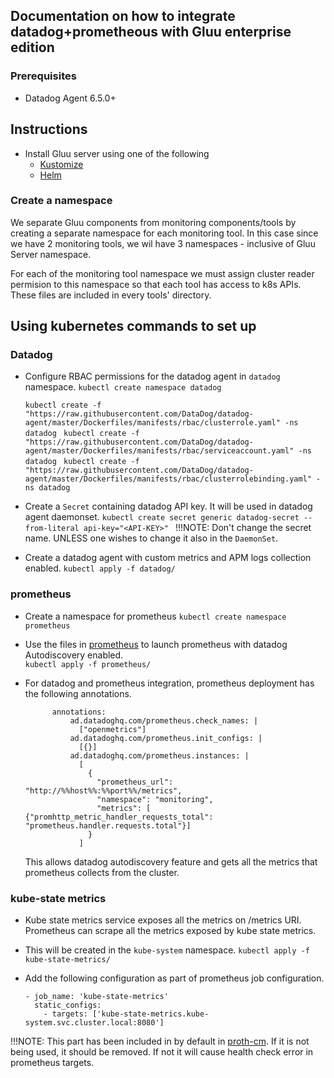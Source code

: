 ## Documentation on how to integrate datadog+prometheous with Gluu enterprise edition

### Prerequisites

- Datadog Agent 6.5.0+

## Instructions

- Install Gluu server using one of the following
  - [Kustomize](https://github.com/GluuFederation/enterprise-edition/blob/4.1/pygluu/kubernetes/templates/README.md#install-gluu-using-pygluu-kubernetes-with-kustomize)
  - [Helm](https://github.com/GluuFederation/enterprise-edition/blob/4.1/pygluu/kubernetes/templates/README.md#install-gluu-using-helm)

### Create a namespace

We separate Gluu components from monitoring components/tools by creating a separate namespace for each monitoring tool. In this case since we have 2 monitoring tools, we wil have 3 namespaces - inclusive of Gluu Server namespace.   

For each of the monitoring tool namespace we must assign cluster reader permision to this namespace so that each tool has access to k8s APIs. These files are included in every tools' directory.

## Using kubernetes commands to set up

### Datadog
- Configure RBAC permissions for the datadog agent in `datadog` namespace.
  `kubectl create namespace datadog`

  `kubectl create -f "https://raw.githubusercontent.com/DataDog/datadog-agent/master/Dockerfiles/manifests/rbac/clusterrole.yaml" -ns datadog `
  `kubectl create -f "https://raw.githubusercontent.com/DataDog/datadog-agent/master/Dockerfiles/manifests/rbac/serviceaccount.yaml" -ns datadog `
  `kubectl create -f "https://raw.githubusercontent.com/DataDog/datadog-agent/master/Dockerfiles/manifests/rbac/clusterrolebinding.yaml" -ns datadog `

- Create a `Secret` containing datadog API key. It will be used in datadog agent daemonset.
 `kubectl create secret generic datadog-secret --from-literal api-key="<API-KEY>" ` !!!NOTE: Don't change the secret name. UNLESS one wishes to change it also in the `DaemonSet`.

- Create a datadog agent with custom metrics and APM logs collection enabled.
 `kubectl apply -f datadog/ `

### prometheus
- Create a namespace for prometheus
  `kubectl create namespace prometheus`

- Use the files in [prometheus](/prometheus) to launch prometheus with datadog Autodiscovery enabled.   
  `kubectl apply -f prometheus/ ` 

- For datadog and prometheus integration, prometheus deployment has the following annotations.
  ```
        annotations:
            ad.datadoghq.com/prometheus.check_names: |
              ["openmetrics"]
            ad.datadoghq.com/prometheus.init_configs: |
              [{}]
            ad.datadoghq.com/prometheus.instances: |
              [
                {
                  "prometheus_url": "http://%%host%%:%%port%%/metrics",
                  "namespace": "monitoring",
                  "metrics": [ {"promhttp_metric_handler_requests_total": "prometheus.handler.requests.total"}]
                }
              ]
  ```

  This allows datadog autodiscovery feature and gets all the metrics that prometheus collects from the cluster.

### kube-state metrics
- Kube state metrics service exposes all the metrics on /metrics URI. Prometheus can scrape all the metrics exposed by kube state metrics. 
- This will be created in the `kube-system` namespace.
  `kubectl apply -f kube-state-metrics/`

- Add the following configuration as part of prometheus job configuration.
  ```
  - job_name: 'kube-state-metrics'
    static_configs:
      - targets: ['kube-state-metrics.kube-system.svc.cluster.local:8080']
  ```

!!!NOTE: This part has been included in by default in [proth-cm](/prometheus/proth-cm.yaml). If it is not being used, it should be removed. If not it will cause health check error in prometheus targets.
